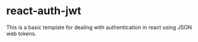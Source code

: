 # react-auth-jwt

This is a basic template for dealing with authentication in react using JSON web tokens.
